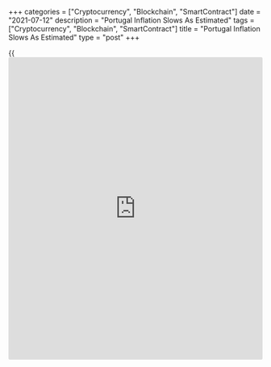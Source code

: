 +++
categories = ["Cryptocurrency", "Blockchain", "SmartContract"]
date = "2021-07-12"
description = "Portugal Inflation Slows As Estimated"
tags = ["Cryptocurrency", "Blockchain", "SmartContract"]
title = "Portugal Inflation Slows As Estimated"
type = "post"
+++

{{<iframe id="large-banner" src="https://www.bounty.group/#slide=6.0" width="100%" height="600" scrolling="no" style="border: 0px solid rgb(216, 221, 230); border-radius: 3px;">}}

Portugal's consumer prices inflation eased in June, as initially
estimated, final data from Statistics Portugal showed on Monday.

The consumer price index rose 0.5 percent year-on-year in June,
following a 1.24 percent increase in May, as estimated.

The core CPI, which excludes energy and unprocessed food products
components fell 0.3 percent yearly in June, after a 0.6 percent gain in
the previous month, as initially estimated.

On a monthly basis, consumer prices rose 0.2 percent in June, same as
seen in the previous month. In the initial estimate, consumer prices
fell 0.14 percent.

The EU measure of harmonized index of consumer price, or HICP, decreased
0.6 percent annually in June, after a 0.5 percent rise in the prior
month, in line with initial estimate.

On a month-on-month basis, the HICP rose 0.2 percent in June, after a
0.3 percent increase in the preceding month, as estimated.

For comments and feedback [contact](https://www.playgroundfx.com/contact/): editorial@rtt[news](https://www.letsplayfx.com/blog/forex-news-website/).com

[Economic News][1]

 **What parts of the world are seeing the best (and worst) economic
performances lately? Click[here][2] to check out our [Econ Scorecard][2]
and find out! See up-to-the-moment [ranking](https://www.playgroundfx.com/blog/crypto-exchange-ranking/)s for the best and worst
performers in [GDP][2], [unemployment rate][3], [inflation][4] and much
more.**

   1. www.rtt[news](https://www.letsplayfx.com/blog/forex-news-website/).com/Content/EconomicNews.aspx
   2. www.rtt[news](https://www.letsplayfx.com/blog/forex-news-website/).com/economic-scorecard/world-rank/GDP/highest-performance.aspx
   3. www.rtt[news](https://www.letsplayfx.com/blog/forex-news-website/).com/economic-scorecard/world-rank/unemployment-rate/lowest-performance.aspx
   4. www.rtt[news](https://www.letsplayfx.com/blog/forex-news-website/).com/economic-scorecard/world-rank/CPI/highest-performance.aspx